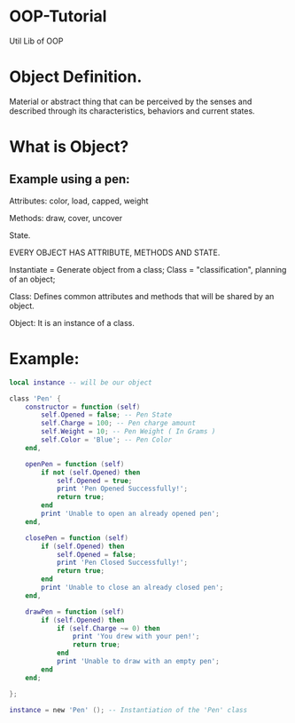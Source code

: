 # OOP-Tutorial
Util Lib of OOP

# Object Definition.

Material or abstract thing that can be perceived by the senses and described through its characteristics, behaviors and current states.

# What is Object?

## Example using a pen:

Attributes:
color, load, capped, weight

Methods:
draw, cover, uncover

State.

EVERY OBJECT HAS ATTRIBUTE, METHODS AND STATE.

Instantiate = Generate object from a class;
Class = "classification", planning of an object;

Class:
Defines common attributes and methods that will be shared by an object.

Object:
It is an instance of a class.

# Example:

```lua
local instance -- will be our object

class 'Pen' {
    constructor = function (self)
        self.Opened = false; -- Pen State
        self.Charge = 100; -- Pen charge amount
        self.Weight = 10; -- Pen Weight ( In Grams )
        self.Color = 'Blue'; -- Pen Color
    end,

    openPen = function (self)
        if not (self.Opened) then
            self.Opened = true;
            print 'Pen Opened Successfully!';
            return true;
        end
        print 'Unable to open an already opened pen';
    end,

    closePen = function (self)
        if (self.Opened) then
            self.Opened = false;
            print 'Pen Closed Successfully!';
            return true;
        end
        print 'Unable to close an already closed pen';
    end,

    drawPen = function (self)
        if (self.Opened) then
            if (self.Charge ~= 0) then
                print 'You drew with your pen!';
                return true;
            end
            print 'Unable to draw with an empty pen';
        end
    end;

};

instance = new 'Pen' (); -- Instantiation of the 'Pen' class
```
